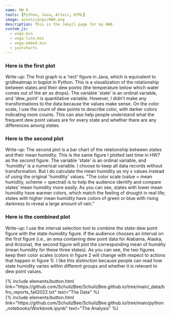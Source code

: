 ```yaml
---
name: HW 8
tools: [Python, Java, Altair, HTML]
image: assets/pngs/HW8.png
description: This is the Jekyll page for my HW8.
custom_js:
  - vega.min
  - vega-lite.min
  - vega-embed.min
  - justcharts
---
```



### Here is the first plot
<vegachart schema-url="{{ site.baseurl }}/assets/json/state_dewpoint.json" style="width: 100%"></vegachart>
Write-up: The first graph is a 'rect' figure in Java, which is equivalent to gridheatmap in bqplot in Python. This is a visualization of the relationship between states and their dew points (the temperature below which water comes out of the air as drops). The variable 'state' is an ordinal variable, and 'dew_point' is quantitative variable. However, I didn't make any transformations to the data because the values make sense. On the color scale, I use the count of dew points to describe color, with darker colors indicating more counts. This can also help people understand what the frequent dew point values are for every state and whether there are any differences among states.

### Here is the second plot
<vegachart schema-url="{{ site.baseurl }}/assets/json/state_humidity.json" style="width: 100%"></vegachart>
Write-up: The second plot is a bar chart of the relationship between states and their mean humidity. This is the same figure I plotted last time in HW7 as the second figure. The variable 'state' is an ordinal variable, and 'humidity' is a numerical variable. I choose to keep all data records without transformation. But I do calculate the mean humidity as my x values instead of using the original 'humditiy' values. "The color scale (value = mean humidity, scheme = spectral) is to help the audience identify and compare states’ mean humidity more easily. As you can see, states with lower mean humidity have warmer colors, which match the feeling of drought in real life; states with higher mean humidity have colors of green or blue with rising darkness to reveal a large amount of rain."

### Here is the combined plot
<vegachart schema-url="{{ site.baseurl }}/assets/json/side_by_side_data_url.json" style="width: 100%"></vegachart>
Write-up: I use the interval selection tool to combine the state-dew point figure with the state-humidity figure. If the audience chooses an interval on the first figure (i.e., an area containing dew point data for Alabama, Alaska, and Arizona), the second figure will plot the corresponding mean of humdity (mean humidity for these three states). As you can see, the two figures keep their color scales (colors in figure 2 will change with respect to actions that happen in figure 1). I like this distinction because people can read how state humidity varies within different groups and whether it is relevant to dew point values.



<!-- these are written in a combo of html and liquid --> 

<div class="left">
{% include elements/button.html link="https://github.com/SchulizBee/SchulizBee.github.io/tree/main/_data/bfro_reports_fall2022.txt" text="The Data" %}
</div>

<div class="right">
{% include elements/button.html link="https://github.com/SchulizBee/SchulizBee.github.io/tree/main/python_notebooks/Workbook.ipynb" text="The Analysis" %}
</div>

